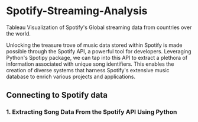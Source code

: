 # Spotify-Streaming-Analysis
Tableau Visualization of Spotify's Global streaming data from countries over the world.

Unlocking the treasure trove of music data stored within Spotify is made possible through the Spotify API, a powerful tool for developers. Leveraging Python's Spotipy package, we can tap into this API to extract a plethora of information associated with unique song identifiers. This enables the creation of diverse systems that harness Spotify's extensive music database to enrich various projects and applications.

## Connecting to Spotify data

### 1. Extracting Song Data From the Spotify API Using Python


